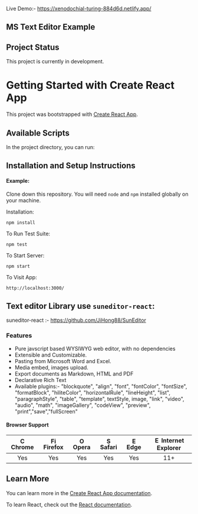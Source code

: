 Live Demo:- https://xenodochial-turing-884d6d.netlify.app/

## MS Text Editor Example

## Project Status

This project is currently in development.

# Getting Started with Create React App

This project was bootstrapped with [Create React App](https://github.com/facebook/create-react-app).

## Available Scripts

In the project directory, you can run:

## Installation and Setup Instructions

#### Example:

Clone down this repository. You will need `node` and `npm` installed globally on your machine.

Installation:

`npm install`

To Run Test Suite:

`npm test`

To Start Server:

`npm start`

To Visit App:

`http://localhost:3000/`

## Text editor Library use `suneditor-react`:

suneditor-react :- https://github.com/JiHong88/SunEditor

### Features

- Pure javscript based WYSIWYG web editor, with no dependencies
- Extensible and Customizable.
- Pasting from Microsoft Word and Excel.
- Media embed, images upload.
- Export documents as Markdown, HTML and PDF
- Declarative Rich Text
- Available plugins:- "blockquote", "align", "font", "fontColor", "fontSize", "formatBlock", "hiliteColor", "horizontalRule", "lineHeight", "list", "paragraphStyle", "table", "template", textStyle, image, "link", "video", "audio", "math", "imageGallery", "codeView", "preview", "print","save","fullScreen"

#### Browser Support

| <img src="http://suneditor.com/docs/chrome-64.png" alt="Chrome" width="16px" height="16px" /> Chrome | <img src="http://suneditor.com/docs/mozilla-64.png" alt="Firefox" width="16px" height="16px" /> Firefox | <img src="http://suneditor.com/docs/opera-64.png" alt="Opera" width="16px" height="16px" /> Opera | <img src="http://suneditor.com/docs/safari-64.png" alt="Safari" width="16px" height="16px" /> Safari | <img src="http://suneditor.com/docs/edge-64.png" alt="Edge" width="16px" height="16px" /> Edge | <img src="http://suneditor.com/docs/explorer-64.png" alt="Explorer" width="16px" height="16px" /> Internet Explorer |
| :--------------------------------------------------------------------------------------------------: | :-----------------------------------------------------------------------------------------------------: | :-----------------------------------------------------------------------------------------------: | :--------------------------------------------------------------------------------------------------: | :--------------------------------------------------------------------------------------------: | :-----------------------------------------------------------------------------------------------------------------: |
|                                                 Yes                                                  |                                                   Yes                                                   |                                                Yes                                                |                                                 Yes                                                  |                                              Yes                                               |                                                         11+                                                         |

## Learn More

You can learn more in the [Create React App documentation](https://facebook.github.io/create-react-app/docs/getting-started).

To learn React, check out the [React documentation](https://reactjs.org/).
